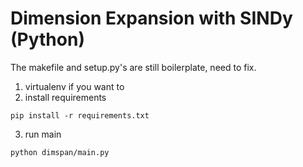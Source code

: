 # Dimension Expansion with SINDy (Python)
The makefile and setup.py's are still boilerplate, need to fix.

1. virtualenv if you want to
2. install requirements
```
pip install -r requirements.txt
```
3. run main
```
python dimspan/main.py
```